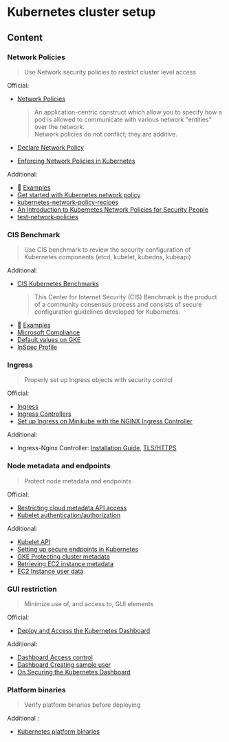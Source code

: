 # Kubernetes cluster setup

## Content

### Network Policies

> Use Network security policies to restrict cluster level access  

Official:

* [Network Policies](https://kubernetes.io/docs/concepts/services-networking/network-policies)
  > An application-centric construct which allow you to specify how a pod is allowed to communicate with various network "entities" over the network.  
  > Network policies do not conflict; they are additive.

* [Declare Network Policy](https://kubernetes.io/docs/tasks/administer-cluster/declare-network-policy/)
* [Enforcing Network Policies in Kubernetes](https://kubernetes.io/blog/2017/10/enforcing-network-policies-in-kubernetes/)

Additional:

* 🚀 [Examples](examples/1.1-network-policies.md)
* [Get started with Kubernetes network policy](https://docs.projectcalico.org/security/kubernetes-network-policy)
* [kubernetes-network-policy-recipes](https://github.com/ahmetb/kubernetes-network-policy-recipes)
* [An Introduction to Kubernetes Network Policies for Security People](https://reuvenharrison.medium.com/an-introduction-to-kubernetes-network-policies-for-security-people-ba92dd4c809d)
* [test-network-policies](https://github.com/Tufin/test-network-policies)

### CIS Benchmark

> Use CIS benchmark to review the security configuration of Kubernetes components (etcd, kubelet, kubedns, kubeapi)

Additional:

* [CIS Kubernetes Benchmarks](https://www.cisecurity.org/benchmark/kubernetes/)
  > This Center for Internet Security (CIS) Benchmark is the product of a community consensus process and consists of secure configuration guidelines developed for Kubernetes.
* 🚀 [Examples](examples/1.2-cis-benchmark.md)
* [Microsoft Compliance](https://docs.microsoft.com/en-us/microsoft-365/compliance/offering-cis-benchmark)
* [Default values on GKE](https://cloud.google.com/kubernetes-engine/docs/concepts/cis-benchmarks#default-values) 
* [InSpec Profile](https://github.com/dev-sec/cis-kubernetes-benchmark)

### Ingress

> Properly set up Ingress objects with security control

Official:

* [Ingress](https://kubernetes.io/docs/concepts/services-networking/ingress/)
* [Ingress Controllers](https://kubernetes.io/docs/concepts/services-networking/ingress-controllers/)
* [Set up Ingress on Minikube with the NGINX Ingress Controller](https://kubernetes.io/docs/tasks/access-application-cluster/ingress-minikube/)

Additional:

* Ingress-Nginx Controller: [Installation Guide](https://kubernetes.github.io/ingress-nginx/deploy/), [TLS/HTTPS](https://kubernetes.github.io/ingress-nginx/user-guide/tls/)

### Node metadata and endpoints

> Protect node metadata and endpoints

Official:

* [Restricting cloud metadata API access](https://kubernetes.io/docs/tasks/administer-cluster/securing-a-cluster/#restricting-cloud-metadata-api-access)
* [Kubelet authentication/authorization](https://kubernetes.io/docs/reference/access-authn-authz/kubelet-authn-authz/)

Additional:

* [Kubelet API](https://www.deepnetwork.com/blog/2020/01/13/kubelet-api.html)
* [Setting up secure endpoints in Kubernetes](https://blog.cloud66.com/setting-up-secure-endpoints-in-kubernetes)
* [GKE Protecting cluster metadata](https://cloud.google.com/kubernetes-engine/docs/how-to/protecting-cluster-metadata)
* [Retrieving EC2 instance metadata](https://docs.aws.amazon.com/AWSEC2/latest/UserGuide/instancedata-data-retrieval.html)
* [EC2 Instance user data](https://docs.aws.amazon.com/AWSEC2/latest/UserGuide/ec2-instance-metadata.html)

### GUI restriction

> Minimize use of, and access to, GUI elements

Official:

* [Deploy and Access the Kubernetes Dashboard](https://kubernetes.io/docs/tasks/access-application-cluster/web-ui-dashboard/)

Additional:

* [Dashboard Access control](https://github.com/kubernetes/dashboard/blob/master/docs/user/access-control/README.md)
* [Dashboard Creating sample user](https://github.com/kubernetes/dashboard/blob/master/docs/user/access-control/creating-sample-user.md)
* [On Securing the Kubernetes Dashboard](https://blog.heptio.com/on-securing-the-kubernetes-dashboard-16b09b1b7aca)

### Platform binaries

> Verify platform binaries before deploying

Additional :

* [Kubernetes platform binaries](https://github.com/kubernetes/kubernetes/releases)
